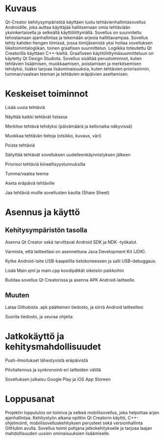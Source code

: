 # Kuvaus
Qt-Creator kehitysympäristöä käyttäen luotu tehtävienhallintasovellus Androidille, joka auttaa käyttäjää hallitsemaan omia tehtäviään yksinkertaisella ja selkeällä käyttöliittymällä. 
Sovellus on suunniteltu tehostamaan ajanhallintaa ja tekemään arjesta hallittavampaa.
Sovellus tehty kahden hengen tiimissä, jossa tiimijäsenistä yksi hoitaa sovelluksen liiketoimintalogiikan, toinen graafisen suunnittelun.
Logiikka toteutettu Qt Creatorilla käyttäen C++-kieltä. Graafiseen käyttöliittymäsuunnitteluun on käytetty Qt Design Studiota.
Sovellus sisältää perustoiminnot, kuten tehtävien lisäämisen, muokkaamisen, poistamisen ja merkitsemisen tehdyksi, lisäksi tarjoaa lisäominaisuuksia, kuten tehtävien priorisoinnin, tumman/vaalean teeman ja tehtävien eräpäivien asettamisen.

# Keskeiset toiminnot
Lisää uusia tehtäviä

Näyttää kaikki tehtävät listassa

Merkitse tehtävä tehdyksi (päivämäärä ja kellonaika näkyvissä)

Muokkaa tehtävän tietoja (otsikko, kuvaus, väri)

Poista tehtäviä

Säilyttää tehtävät sovelluksen uudelleenkäynnistyksen jälkeen

Priorisoi tehtäviä kiireellisyystunnuksilla

Tumma/vaalea teema

Aseta eräpäivä tehtäville

Jaa tehtäviä muille sovellusten kautta (Share Sheet)

# Asennus ja käyttö
## Kehitysympäristön tasolla
Asenna Qt Creator sekä tarvittavat Android SDK ja NDK -työkalut.

Varmista, että laitteellasi on asennettuna Java Development Kit (JDK).

Kytke Android-laite USB-kaapelilla tietokoneeseen ja salli USB-debuggaus.

Lisää Main.qml ja main.cpp koodipätkät oikeisiin paikkoihin

Buildaa sovellus Qt Creatorissa ja asenna APK Android-laitteelle.

## Muuten
Lataa Githubista .apk päätteinen tiedosto, ja siirrä Android laitteellesi

Suorita tiedosto, ja seuraa ohjeita

# Jatkokäyttö ja kehitysmahdollisuudet
Push-ilmoitukset lähestyvistä eräpäivistä

Pilvitallennus ja synkronointi eri laitteiden välillä

Sovelluksen julkaisu Google Play ja iOS App Storeen

# Loppusanat
Projektin lopputulos on toimiva ja selkeä mobiilisovellus, joka helpottaa arjen ajanhallintaa. Kehitystyön aikana opittiin Qt Creatorin käyttö, C++-ohjelmointi, mobiilisovelluskehityksen perusteet sekä versionhallinta GitHubin avulla. Sovellus toimii pohjana jatkokehitykselle ja tarjoaa laajan mahdollisuuden uusien ominaisuuksien lisäämiselle.
